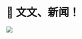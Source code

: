 # 📰 文文、新闻！

![](https://cdn.jsdelivr.net/gh/FrostHamilton/HamiltonPicBed1@master/202508162337449.jpg)